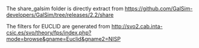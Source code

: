

The share_galsim folder is directly extract from https://github.com/GalSim-developers/GalSim/tree/releases/2.2/share

The filters for EUCLID are generated from http://svo2.cab.inta-csic.es/svo/theory/fps/index.php?mode=browse&gname=Euclid&gname2=NISP
